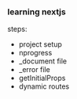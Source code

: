 ### learning nextjs

steps:

- project setup
- nprogress
- \_document file
- \_error file
- getInitialProps
- dynamic routes
